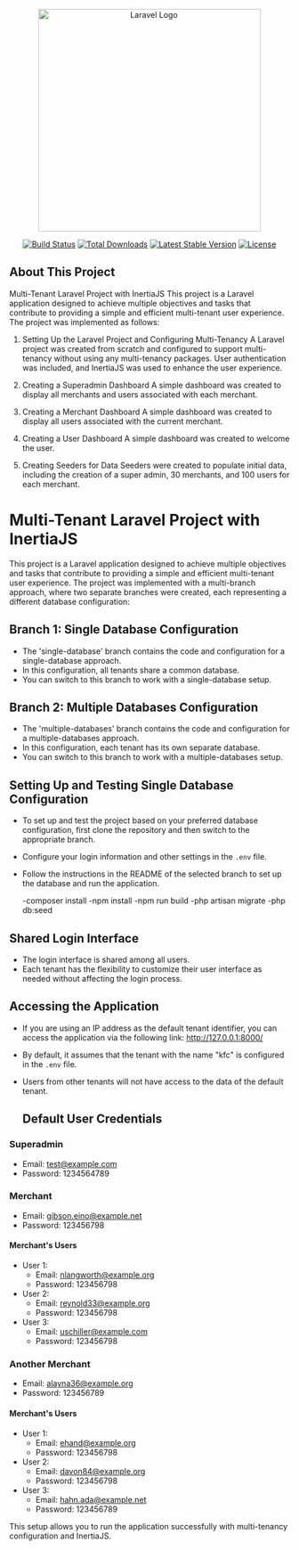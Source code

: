 <p align="center"><a href="https://laravel.com" target="_blank"><img src="https://raw.githubusercontent.com/laravel/art/master/logo-lockup/5%20SVG/2%20CMYK/1%20Full%20Color/laravel-logolockup-cmyk-red.svg" width="400" alt="Laravel Logo"></a></p>

<p align="center">
<a href="https://github.com/laravel/framework/actions"><img src="https://github.com/laravel/framework/workflows/tests/badge.svg" alt="Build Status"></a>
<a href="https://packagist.org/packages/laravel/framework"><img src="https://img.shields.io/packagist/dt/laravel/framework" alt="Total Downloads"></a>
<a href="https://packagist.org/packages/laravel/framework"><img src="https://img.shields.io/packagist/v/laravel/framework" alt="Latest Stable Version"></a>
<a href="https://packagist.org/packages/laravel/framework"><img src="https://img.shields.io/packagist/l/laravel/framework" alt="License"></a>
</p>

## About This Project

Multi-Tenant Laravel Project with InertiaJS
This project is a Laravel application designed to achieve multiple objectives and tasks that contribute to providing a simple and efficient multi-tenant user experience. The project was implemented as follows:

1. Setting Up the Laravel Project and Configuring Multi-Tenancy
A Laravel project was created from scratch and configured to support multi-tenancy without using any multi-tenancy packages. User authentication was included, and InertiaJS was used to enhance the user experience.

2. Creating a Superadmin Dashboard
A simple dashboard was created to display all merchants and users associated with each merchant.

3. Creating a Merchant Dashboard
A simple dashboard was created to display all users associated with the current merchant.

4. Creating a User Dashboard
A simple dashboard was created to welcome the user.

5. Creating Seeders for Data
Seeders were created to populate initial data, including the creation of a super admin, 30 merchants, and 100 users for each merchant.

# Multi-Tenant Laravel Project with InertiaJS

This project is a Laravel application designed to achieve multiple objectives and tasks that contribute to providing a simple and efficient multi-tenant user experience. The project was implemented with a multi-branch approach, where two separate branches were created, each representing a different database configuration:

## Branch 1: Single Database Configuration
- The 'single-database' branch contains the code and configuration for a single-database approach.
- In this configuration, all tenants share a common database.
- You can switch to this branch to work with a single-database setup.

## Branch 2: Multiple Databases Configuration
- The 'multiple-databases' branch contains the code and configuration for a multiple-databases approach.
- In this configuration, each tenant has its own separate database.
- You can switch to this branch to work with a multiple-databases setup.



## Setting Up and Testing  Single Database Configuration
- To set up and test the project based on your preferred database configuration, first clone the repository and then switch to the appropriate branch.
- Configure your login information and other settings in the `.env` file.
- Follow the instructions in the README of the selected branch to set up the database and run the application.

    -composer install
      -npm install
      -npm run build 
      -php artisan migrate
      -php db:seed
      
## Shared Login Interface
- The login interface is shared among all users.
- Each tenant has the flexibility to customize their user interface as needed without affecting the login process.

## Accessing the Application
- If you are using an IP address as the default tenant identifier, you can access the application via the following link:
http://127.0.0.1:8000/
- By default, it assumes that the tenant with the name "kfc" is configured in the `.env` file.
- Users from other tenants will not have access to the data of the default tenant.

  ## Default User Credentials 

### Superadmin 
- Email: test@example.com
- Password: 1234564789

### Merchant 
- Email: gibson.eino@example.net
- Password: 123456798

#### Merchant's Users
- User 1:
  - Email: nlangworth@example.org
  - Password: 123456798
- User 2:
  - Email: reynold33@example.org
  - Password: 123456798
- User 3:
  - Email: uschiller@example.com
  - Password: 123456798

### Another Merchant
- Email: alayna36@example.org
- Password: 123456789

#### Merchant's Users 
- User 1:
  - Email: ehand@example.org
  - Password: 123456798
- User 2:
  - Email: davon84@example.org
  - Password: 123456798
- User 3:
  - Email: hahn.ada@example.net
  - Password: 123456789


This setup allows you to run the application successfully with multi-tenancy configuration and InertiaJS.



